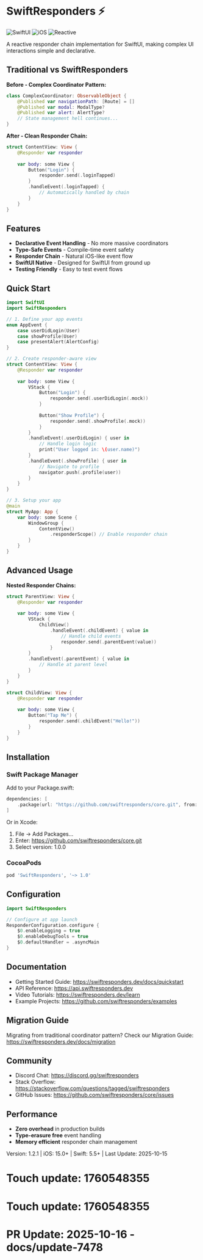 # SwiftResponders ⚡

![SwiftUI](https://img.shields.io/badge/SwiftUI-Compatible-blue)
![iOS](https://img.shields.io/badge/iOS-15+-lightgrey)
![Reactive](https://img.shields.io/badge/Reactive-Programming-orange)

A reactive responder chain implementation for SwiftUI, making complex UI interactions simple and declarative.

## Traditional vs SwiftResponders

**Before - Complex Coordinator Pattern:**
```swift
class ComplexCoordinator: ObservableObject {
    @Published var navigationPath: [Route] = []
    @Published var modal: ModalType?
    @Published var alert: AlertType?
    // State management hell continues...
}
```

**After - Clean Responder Chain:**
```swift
struct ContentView: View {
    @Responder var responder
    
    var body: some View {
        Button("Login") {
            responder.send(.loginTapped)
        }
        .handleEvent(.loginTapped) {
            // Automatically handled by chain
        }
    }
}
```

## Features

- **Declarative Event Handling** - No more massive coordinators
- **Type-Safe Events** - Compile-time event safety
- **Responder Chain** - Natural iOS-like event flow
- **SwiftUI Native** - Designed for SwiftUI from ground up
- **Testing Friendly** - Easy to test event flows

## Quick Start

```swift
import SwiftUI
import SwiftResponders

// 1. Define your app events
enum AppEvent {
    case userDidLogin(User)
    case showProfile(User)
    case presentAlert(AlertConfig)
}

// 2. Create responder-aware view
struct ContentView: View {
    @Responder var responder
    
    var body: some View {
        VStack {
            Button("Login") {
                responder.send(.userDidLogin(.mock))
            }
            
            Button("Show Profile") {
                responder.send(.showProfile(.mock))
            }
        }
        .handleEvent(.userDidLogin) { user in
            // Handle login logic
            print("User logged in: \(user.name)")
        }
        .handleEvent(.showProfile) { user in
            // Navigate to profile
            navigator.push(.profile(user))
        }
    }
}

// 3. Setup your app
@main
struct MyApp: App {
    var body: some Scene {
        WindowGroup {
            ContentView()
                .responderScope() // Enable responder chain
        }
    }
}
```

## Advanced Usage

**Nested Responder Chains:**
```swift
struct ParentView: View {
    @Responder var responder
    
    var body: some View {
        VStack {
            ChildView()
                .handleEvent(.childEvent) { value in
                    // Handle child events
                    responder.send(.parentEvent(value))
                }
        }
        .handleEvent(.parentEvent) { value in
            // Handle at parent level
        }
    }
}

struct ChildView: View {
    @Responder var responder
    
    var body: some View {
        Button("Tap Me") {
            responder.send(.childEvent("Hello!"))
        }
    }
}
```

## Installation

### Swift Package Manager

Add to your Package.swift:
```swift
dependencies: [
    .package(url: "https://github.com/swiftresponders/core.git", from: "1.0.0")
]
```

Or in Xcode:
1. File -> Add Packages...
2. Enter: https://github.com/swiftresponders/core.git
3. Select version: 1.0.0

### CocoaPods

```ruby
pod 'SwiftResponders', '~> 1.0'
```

## Configuration

```swift
import SwiftResponders

// Configure at app launch
ResponderConfiguration.configure {
    $0.enableLogging = true
    $0.enableDebugTools = true
    $0.defaultHandler = .asyncMain
}
```

## Documentation

- Getting Started Guide: https://swiftresponders.dev/docs/quickstart
- API Reference: https://api.swiftresponders.dev
- Video Tutorials: https://swiftresponders.dev/learn
- Example Projects: https://github.com/swiftresponders/examples

## Migration Guide

Migrating from traditional coordinator pattern? Check our Migration Guide: https://swiftresponders.dev/docs/migration

## Community

- Discord Chat: https://discord.gg/swiftresponders
- Stack Overflow: https://stackoverflow.com/questions/tagged/swiftresponders
- GitHub Issues: https://github.com/swiftresponders/core/issues

## Performance

- **Zero overhead** in production builds
- **Type-erasure free** event handling
- **Memory efficient** responder chain management

Version: 1.2.1 | iOS: 15.0+ | Swift: 5.5+ | Last Update: 2025-10-15

# Touch update: 1760548355

# Touch update: 1760548355

# PR Update: 2025-10-16 - docs/update-7478

